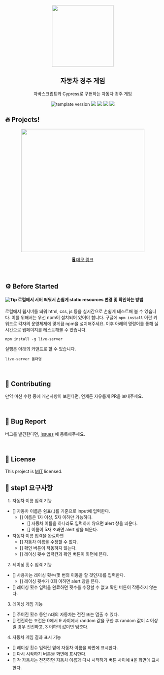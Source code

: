 <br/>
<p align="middle" >
  <img width="200px;" src="https://user-images.githubusercontent.com/50367798/106415730-2645a280-6493-11eb-876c-ef7172652261.png"/>
</p>
<h2 align="middle">자동차 경주 게임</h2>
<p align="middle">자바스크립트와 Cypress로 구현하는 자동차 경주 게임</p>
<p align="middle">
  <img src="https://img.shields.io/badge/version-1.0.0-blue?style=flat-square" alt="template version"/>
  <img src="https://img.shields.io/badge/language-html-red.svg?style=flat-square"/>
  <img src="https://img.shields.io/badge/language-css-blue.svg?style=flat-square"/>
  <img src="https://img.shields.io/badge/language-js-yellow.svg?style=flat-square"/>
  <img src="https://img.shields.io/badge/license-MIT-brightgreen.svg?style=flat-square"/>
</p>

## 🔥 Projects!
<p align="middle">
  <img width="400" src="https://techcourse-storage.s3.ap-northeast-2.amazonaws.com/7c76e809d82a4a3aa0fd78a86be25427">
</p>

<p align="middle">
  <a href="https://next-step.github.io/js-racingcar/">🖥️ 데모 링크</a>
</p>

<br>

## ⚙️ Before Started

#### <img alt="Tip" src="https://img.shields.io/static/v1.svg?label=&message=Tip&style=flat-square&color=673ab8"> 로컬에서 서버 띄워서 손쉽게 static resources 변경 및 확인하는 방법

로컬에서 웹서버를 띄워 html, css, js 등을 실시간으로 손쉽게 테스트해 볼 수 있습니다. 이를 위해서는 우선 npm이 설치되어 있어야 합니다. 구글에 `npm install` 이란 키워드로 각자의 운영체제에 맞게끔 npm을 설치해주세요. 이후 아래의 명령어를 통해 실시간으로 웹페이지를 테스트해볼 수 있습니다.

```
npm install -g live-server
```

실행은 아래의 커맨드로 할 수 있습니다.

```
live-server 폴더명
```

<br>

## 👏 Contributing

만약 미션 수행 중에 개선사항이 보인다면, 언제든 자유롭게 PR을 보내주세요. 

<br>

## 🐞 Bug Report

버그를 발견한다면, [Issues](https://github.com/next-step/js-racingcar/issues) 에 등록해주세요.

<br>

## 📝 License

This project is [MIT](https://github.com/next-step/js-racingcar/blob/main/LICENSE) licensed.

## 🎯 step1 요구사항
1. 자동차 이름 입력 기능
- [] 자동차 이름은 쉼표(,)를 기준으로 input에 입력한다.
  - [] 이름은 1자 이상, 5자 이하만 가능하다.
    - [] 자동차 이름을 하나라도 입력하지 않으면 alert 창을 띄운다.
    - [] 이름이 5자 초과면 alert 창을 띄운다.
- 자동차 이름 입력을 완료하면 
  - [] 자동차 이름을 수정할 수 없다.
  - [] 확인 버튼이 작동하지 않는다.
  - [] 레이싱 횟수 입력칸과 확인 버튼이 화면에 뜬다.

2. 레이싱 횟수 입력 기능
- [] 사용자는 레이싱 횟수(몇 번의 이동을 할 것인지)를 입력한다.
  - [] 레이싱 횟수가 0회 이하면 alert 창을 뜬다.
- [] 레이싱 횟수 입력을 완료하면 횟수를 수정할 수 없고 확인 버튼이 작동하지 않는다.

3. 레이싱 게임 기능
- [] 주어진 횟수 동안 n대의 자동차는 전진 또는 멈출 수 있다.
- [] 전진하는 조건은 0에서 9 사이에서 random 값을 구한 후 random 값이 4 이상일 경우 전진하고, 3 이하의 값이면 멈춘다.

4. 자동차 게임 결과 표시 기능
- [] 레이싱 횟수 입력란 밑에 자동차 이름을 화면에 표시한다.
- [] 다시 시작하기 버튼을 화면에 표시한다.
- [] 각 자동차는 전진하면 자동차 이름과 다시 시작하기 버튼 사이에 ⬇️을 화면에 표시한다.
